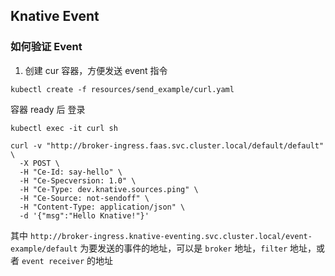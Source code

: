 ## Knative Event

### 如何验证 Event

1. 创建 cur 容器，方便发送 event 指令

`kubectl create -f resources/send_example/curl.yaml`

容器 ready 后 登录

`kubectl exec -it curl sh`

```shell
curl -v "http://broker-ingress.faas.svc.cluster.local/default/default" \
  -X POST \
  -H "Ce-Id: say-hello" \
  -H "Ce-Specversion: 1.0" \
  -H "Ce-Type: dev.knative.sources.ping" \
  -H "Ce-Source: not-sendoff" \
  -H "Content-Type: application/json" \
  -d '{"msg":"Hello Knative!"}'
```

其中 `http://broker-ingress.knative-eventing.svc.cluster.local/event-example/default` 为要发送的事件的地址，可以是 `broker` 地址，`filter` 地址，或者 `event receiver` 的地址